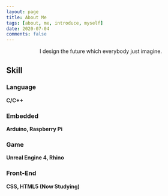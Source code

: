 ```yaml
---
layout: page
title: About Me
tags: [about, me, introduce, myself]
date: 2020-07-04
comments: false
---
```

    
<center>I design the future which everybody just imagine.</center>

## Skill
### Language
**C/C++**
### Embedded
**Arduino, Raspberry Pi**
### Game
**Unreal Engine 4, Rhino**
### Front-End
**CSS, HTML5 (Now Studying)**





<!--
{% capture images %}
    https://cloud.githubusercontent.com/assets/754514/14509720/61c61058-01d6-11e6-93ab-0918515ecd56.png
    https://cloud.githubusercontent.com/assets/754514/14509716/61ac6c8e-01d6-11e6-879f-8308883de790.png
{% endcapture %}
{% include gallery images=images caption="Screenshots of Moon Theme" cols=2 %}
-->

<!-- See a [live version of Moon](http://taylantatli.github.io/Moon) hosted on GitHub -->
